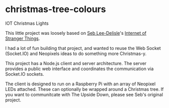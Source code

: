 # christmas-tree-colours
IOT Christmas Lights

This little project was loosely based on [Seb Lee-Delisle](https://seb.ly/)'s 
[Internet of Stranger Things](https://24ways.org/2016/internet-of-stranger-things/).

I had a lot of fun building that project, and wanted to reuse the Web Socket (Socket.IO)
and Neopixels ideas to do something more Christmas-y.

This project has a Node.js client and server architecture. The server provides a
public web interface and coordinates the communication via Socket.IO sockets.

The client is designed to run on a Raspberry Pi with an array of Neopixel LEDs
attached. These can optionally be wrapped around a Christmas tree. If you want 
to communitcate with The Upside Down, please see Seb's original project.
